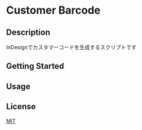 # Customer Barcode

## Description

InDesignでカスタマーコードを生成するスクリプトです

## Getting Started

## Usage

## License

[MIT](http://b4b4r07.mit-license.org)
